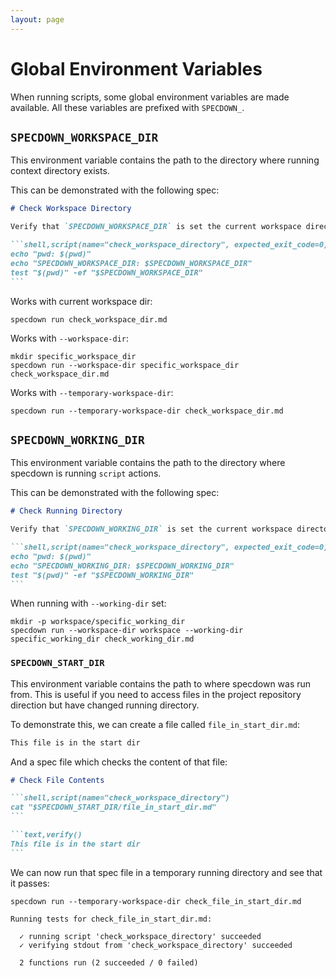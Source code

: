 ```yaml
---
layout: page
---
```


# Global Environment Variables

When running scripts, some global environment variables are made available. All
these variables are prefixed with `SPECDOWN_`.

## `SPECDOWN_WORKSPACE_DIR`

This environment variable contains the path to the directory where running
context directory exists.

This can be demonstrated with the following spec:

```` markdown
# Check Workspace Directory

Verify that `SPECDOWN_WORKSPACE_DIR` is set the current workspace directory.

```shell,script(name="check_workspace_directory", expected_exit_code=0)
echo "pwd: $(pwd)"
echo "SPECDOWN_WORKSPACE_DIR: $SPECDOWN_WORKSPACE_DIR"
test "$(pwd)" -ef "$SPECDOWN_WORKSPACE_DIR"
```
````

Works with current workspace dir:

``` shell
specdown run check_workspace_dir.md
```

Works with `--workspace-dir`:

``` shell
mkdir specific_workspace_dir
specdown run --workspace-dir specific_workspace_dir check_workspace_dir.md
```

Works with `--temporary-workspace-dir`:

``` shell
specdown run --temporary-workspace-dir check_workspace_dir.md
```

## `SPECDOWN_WORKING_DIR`

This environment variable contains the path to the directory where specdown is
running `script` actions.

This can be demonstrated with the following spec:

```` markdown
# Check Running Directory

Verify that `SPECDOWN_WORKING_DIR` is set the current workspace directory.

```shell,script(name="check_workspace_directory", expected_exit_code=0)
echo "pwd: $(pwd)"
echo "SPECDOWN_WORKING_DIR: $SPECDOWN_WORKING_DIR"
test "$(pwd)" -ef "$SPECDOWN_WORKING_DIR"
```
````

When running with `--working-dir` set:

``` shell
mkdir -p workspace/specific_working_dir
specdown run --workspace-dir workspace --working-dir specific_working_dir check_working_dir.md
```

### `SPECDOWN_START_DIR`

This environment variable contains the path to where specdown was run from. This
is useful if you need to access files in the project repository direction but
have changed running directory.

To demonstrate this, we can create a file called `file_in_start_dir.md`:

``` markdown
This file is in the start dir
```

And a spec file which checks the content of that file:

```` markdown
# Check File Contents

```shell,script(name="check_workspace_directory")
cat "$SPECDOWN_START_DIR/file_in_start_dir.md"
```

```text,verify()
This file is in the start dir
```
````

We can now run that spec file in a temporary running directory and see that it
passes:

``` shell
specdown run --temporary-workspace-dir check_file_in_start_dir.md
```

``` text
Running tests for check_file_in_start_dir.md:

  ✓ running script 'check_workspace_directory' succeeded
  ✓ verifying stdout from 'check_workspace_directory' succeeded

  2 functions run (2 succeeded / 0 failed)

```

